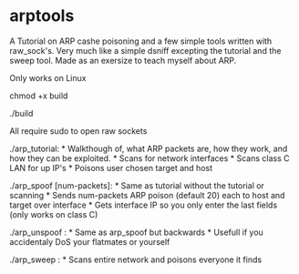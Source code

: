 # arptools

A Tutorial on ARP cashe poisoning and a few simple tools written with raw_sock's.
Very much like a simple dsniff excepting the tutorial and the sweep tool.
Made as an exersize to teach myself about ARP.

Only works on Linux

chmod +x build

./build

All require sudo to open raw sockets

./arp_tutorial:
    * Walkthough of, what ARP packets are, how they work, and how they can be exploited.
    * Scans for network interfaces
    * Scans class C LAN for up IP's
    * Poisons user chosen target and host

./arp_spoof <interface> <target-sufix> <host-sufix> [num-packets]:
    * Same as tutorial without the tutorial or scanning
    * Sends num-packets ARP poison (default 20) each to host and target over interface
    * Gets interface IP so you only enter the last fields (only works on class C)

./arp_unspoof <interface> <target-sufix> <host-sufix>:
    * Same as arp_spoof but backwards
    * Usefull if you accidentaly DoS your flatmates or yourself

./arp_sweep <interface> <host>:
    * Scans entire network and poisons everyone it finds
